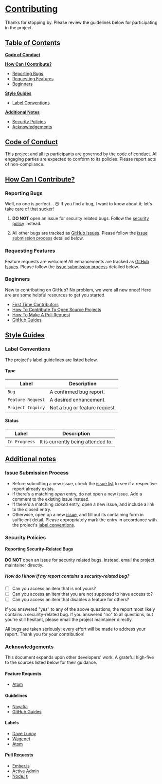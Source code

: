 # <a href="contributing">Contributing</a>

Thanks for stopping by. Please review the guidelines below for participating in the project.

## <a href="table-of-contents">Table of Contents</a>

[**Code of Conduct**](#code-of-conduct)

[**How Can I Contribute?**](#how-can-i-contribute)

* [Reporting Bugs](#reporting-bugs)
* [Requesting Features](#requesting-features)
* [Beginners](#beginners)

[**Style Guides**](#style-guides)

* [Label Conventions](#label-conventions)

[**Additional Notes**](#additional-notes)

* [Security Policies](#security-policies)
* [Acknowledgements](#acknowledgements)

## <a href="code-of-conduct">Code of Conduct</a>

This project and all its participants are governed by the
[code of conduct](/CODE_OF_CONDUCT.md). All engaging parties are expected to conform to
its policies. Please report acts of non-compliance.

## <a href="how-can-i-contribute">How Can I Contribute?</a>

### Reporting Bugs

Well, no one is perfect... :hushed: If you find a bug, I want to know about it; let's take care of
that sucker!


1. **DO NOT** open an issue for security related bugs. Follow the
[security policy](#reporting-security-related-bugs) instead.

2. All other bugs are tracked as [GitHub Issues](https://guides.github.com/features/issues/). 
Please follow the [issue submission process](#issue-submission-process) detailed below.

### Requesting Features

Feature requests are welcome! All enhancements are tracked as [GitHub Issues](https://guides.github.com/features/issues/). Please follow the [issue submission process](#issue-submission-process) detailed below.

### Beginners

New to contributing on GitHub? No problem, we were all new once! Here are are some helpful
resources to get you started.

* [First Time Contributors](https://www.firsttimersonly.com)
* [How To Contribute To Open Source Projects](https://egghead.io/courses/how-to-contribute-to-an-open-source-project-on-github)
* [How To Make A Pull Request](http://makeapullrequest.com)
* [GitHub Guides](https://guides.github.com)

## <a href="style-guides">Style Guides</a>

### Label Conventions

The project's label guidelines are listed below.

#### Type

| Label             | Description                   |
| ----------------- | ----------------------------- |
| `Bug`                         | A confirmed bug report.       |
| `Feature Request` | A desired enhancement.        |
| `Project Inquiry` | Not a bug or feature request. |

#### Status

| Label         | Description                        |
| ------------- | ---------------------------------- |
| `In Progress` | It is currently being attended to. |


## <a href="additional-notes">Additional notes</a>

### Issue Submission Process

* Before submitting a new issue, check the
  [issue list](https://github.com/TylerJOtte/29/issues) to see if a respective report already 
  exists.
* If there's a matching *open* entry, do not open a new issue. Add a comment to the existing 
  issue instead.
* If there's a matching *closed* entry, open a new issue, and include a link to the closed entry.
* Otherwise, open up a new [issue](https://github.com/TylerJOtte/29/issues), and fill out its
 containing form in sufficient detail. Please appropriately mark the entry in accordance with the
 project's [label conventions](#label-conventions).

### Security Policies

#### Reporting Security-Related Bugs

**DO NOT** open an issue for security related bugs. Instead, email the project maintainer
  directly.

##### How do I know if my report contains a security-related bug?

- [ ] Can you access an item that is not yours?
- [ ] Can you access an item that you are not supposed to have access to?
- [ ] Can you access an item that disables a feature for others?

If you answered "yes" to any of the above questions, the report most likely contains a
security-related bug. If you answered "no" to all questions, but you're still hesitant, please
email the project maintainer directly.

All bugs are taken seriously; every effort will be made to address your report. Thank you for
your contribution!

### Acknowledgements

This document expands upon other developers' work. A grateful high-five to the sources listed
below for their guidance.


#### Feature Requests
* [Atom](https://github.com/atom/atom/blob/master/CONTRIBUTING.md#how-do-i-submit-a-good-enhancement-suggestion)

#### Guidelines

* [Nayafia](https://github.com/nayafia/contributing-template/blob/master/CONTRIBUTING-template.md)
* [GitHub Guides](https://guides.github.com)

#### Labels

* [Dave Lunny](https://medium.com/@dave_lunny/sane-github-labels-c5d2e6004b63)
* [Wagenet](https://github.com/wagenet/StandardIssueLabels)
* [Atom](https://github.com/atom/atom/blob/master/CONTRIBUTING.md#issue-and-pull-request-labels)

#### Pull Requests
* [Ember.js](https://github.com/emberjs/ember.js/blob/master/CONTRIBUTING.md#pull-requests)
* [Active Admin](https://github.com/activeadmin/activeadmin/blob/master/CONTRIBUTING.md#1-where-do-i-go-from-here)
* [Node.js](https://github.com/nodejs/node/blob/master/doc/guides/contributing/pull-requests.md#commit-squashing)
